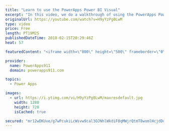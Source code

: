 ```yaml
---
title: "Learn to use the PowerApps Power BI Visual"
excerpt: "In this video, we do a walkthrough of using the PowerApps Power BI visual that is in preview. This allows you to add an actionable app to your actionable Power BI Report. Very cool stuff.  Learn PowerApps by connecting to SharePoint Online https://www.youtube.com/watch?v=BnYe_7fpZRM  Learn PowerApps"
originalUrl: https://youtube.com/watch?v=H9yYzPg0LwM
type: video
price: Free
length: PT19M2S
publishedDateTime: 2018-02-15T20:29:46Z
heat: 57

featuredContent: "<iframe width=\"800\" height=\"500\" frameborder=\"0\" src=\"https://www.youtube.com/embed/H9yYzPg0LwM\" allow=\"accelerometer; autoplay; encrypted-media; gyroscope; picture-in-picture\" allowfullscreen></iframe>"

provider:
  name: PowerApps911
  domain: powerapps911.com

topics:
  - Power Apps

images:
  - url: https://i.ytimg.com/vi/H9yYzPg0LwM/maxresdefault.jpg
    width: 1280
    height: 720
    isCached: true

secured: "mr12wDKUve/g7wPcukiLcWsvw9cal3OJNhlWkdiF0qMWjrQtmT8womlHcjdDoTPE8JfRWN0ictIgShJCrb9BJlmc2geG32+86WpOSQbz5POY0Ory7BuxJsuLhJtPT4Mui8eWXB/FFWMI9KTzFXEGeIpNLf+K1o7Cp9DiQqkXP+fPC6Wmesdw/Zr/W0GaNwe1m3CGbNlD4jXhjKDf9USTqvZ5XSLmbrPwXFpzt6FI5eVpjRFdbS9cHGfvuT0KlGcycgXZ7LmJvj+ft71BRSUP31ijY/06BilOO3Bi404GBoZhpo6gwmoaWDB4cCeG2R7ol14/uYhT0hqaRQbd3OgB3f4jXqYyfjFLUPW8lmqQ7//AI/Gpybj4TGRKgiDPWxC5smsi+5ho2VNcOsYH4z0vfQm6mmcRq5T7a9MhbogYgPk=;Ih3sjtkkHkkjlORKpujvbw=="
---
```


